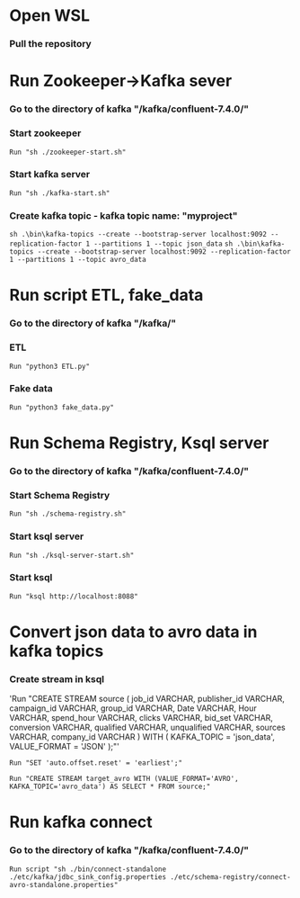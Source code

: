 # Open WSL
### Pull the repository
# Run Zookeeper->Kafka sever
### Go to the directory of kafka "/kafka/confluent-7.4.0/"
### Start zookeeper
```Run "sh ./zookeeper-start.sh"```
### Start kafka server
```Run "sh ./kafka-start.sh"```
### Create kafka topic - kafka topic name: "myproject"
```sh .\bin\kafka-topics --create --bootstrap-server localhost:9092 --replication-factor 1 --partitions 1 --topic json_data```
```sh .\bin\kafka-topics --create --bootstrap-server localhost:9092 --replication-factor 1 --partitions 1 --topic avro_data```

# Run script ETL, fake_data
### Go to the directory of kafka "/kafka/"
### ETL
```Run "python3 ETL.py"```
### Fake data
```Run "python3 fake_data.py"```

# Run Schema Registry, Ksql server
### Go to the directory of kafka "/kafka/confluent-7.4.0/"
### Start Schema Registry
```Run "sh ./schema-registry.sh"```
### Start ksql server
```Run "sh ./ksql-server-start.sh"```
### Start ksql
```Run "ksql http://localhost:8088"```

# Convert json data to avro data in kafka topics
### Create stream in ksql
'Run "CREATE STREAM source (
    job_id VARCHAR,
    publisher_id VARCHAR,
    campaign_id VARCHAR,
    group_id VARCHAR,
    Date VARCHAR,
    Hour VARCHAR,
    spend_hour VARCHAR,
    clicks VARCHAR,
    bid_set VARCHAR,
    conversion VARCHAR,
    qualified VARCHAR,
    unqualified VARCHAR,
    sources VARCHAR,
    company_id VARCHAR
) WITH (
    KAFKA_TOPIC = 'json_data',
    VALUE_FORMAT = 'JSON'
);"'

```Run "SET 'auto.offset.reset' = 'earliest';"```

```Run "CREATE STREAM target_avro WITH (VALUE_FORMAT='AVRO', KAFKA_TOPIC='avro_data') AS SELECT * FROM source;"```

# Run kafka connect
### Go to the directory of kafka "/kafka/confluent-7.4.0/"
```Run script "sh ./bin/connect-standalone ./etc/kafka/jdbc_sink_config.properties ./etc/schema-registry/connect-avro-standalone.properties"```
